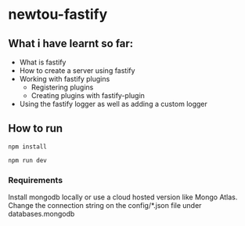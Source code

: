 # newtou-fastify

## What i have learnt so far:

-   What is fastify
-   How to create a server using fastify
-   Working with fastify plugins
    -   Registering plugins
    -   Creating plugins with fastify-plugin
-   Using the fastify logger as well as adding a custom logger

## How to run

```
npm install
```

```
npm run dev
```
### Requirements
Install mongodb locally or use a cloud hosted version like Mongo Atlas. 
Change the connection string on the config/*.json file under databases.mongodb